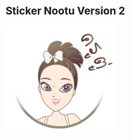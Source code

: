 # Sticker Nootu Version 2

<img src="https://github.com/Pastelmood/StickerNootuV2/blob/master/Sticker-preview.jpg" width="300" height="300">
